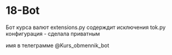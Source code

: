 # 18-Bot
Бот курса валют
extensions.py содерждит исключения
tok.py конфигурация - сделала приватным

имя в телеграмме @Kurs_obmennik_bot
